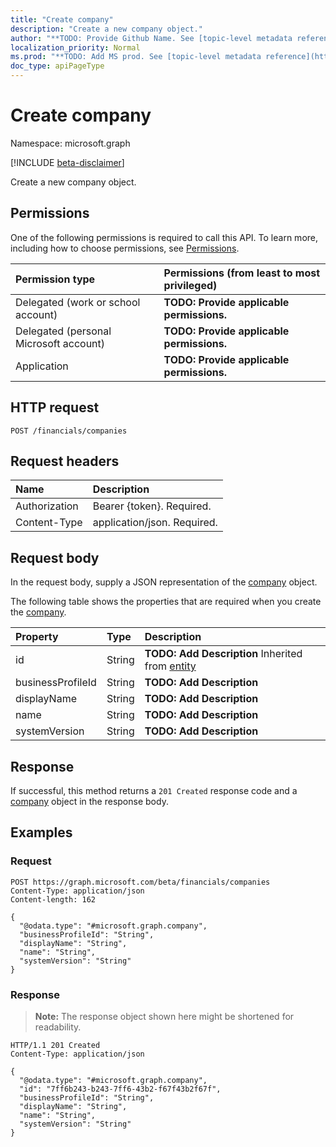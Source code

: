 ```yaml
---
title: "Create company"
description: "Create a new company object."
author: "**TODO: Provide Github Name. See [topic-level metadata reference](https://msgo.azurewebsites.net/add/document/guidelines/metadata.html#topic-level-metadata)**"
localization_priority: Normal
ms.prod: "**TODO: Add MS prod. See [topic-level metadata reference](https://msgo.azurewebsites.net/add/document/guidelines/metadata.html#topic-level-metadata)**"
doc_type: apiPageType
---
```


# Create company
Namespace: microsoft.graph

[!INCLUDE [beta-disclaimer](../../includes/beta-disclaimer.md)]

Create a new company object.

## Permissions
One of the following permissions is required to call this API. To learn more, including how to choose permissions, see [Permissions](/graph/permissions-reference).

|Permission type|Permissions (from least to most privileged)|
|:---|:---|
|Delegated (work or school account)|**TODO: Provide applicable permissions.**|
|Delegated (personal Microsoft account)|**TODO: Provide applicable permissions.**|
|Application|**TODO: Provide applicable permissions.**|

## HTTP request

<!-- {
  "blockType": "ignored"
}
-->
``` http
POST /financials/companies
```

## Request headers
|Name|Description|
|:---|:---|
|Authorization|Bearer {token}. Required.|
|Content-Type|application/json. Required.|

## Request body
In the request body, supply a JSON representation of the [company](../resources/company.md) object.

The following table shows the properties that are required when you create the [company](../resources/company.md).

|Property|Type|Description|
|:---|:---|:---|
|id|String|**TODO: Add Description** Inherited from [entity](../resources/entity.md)|
|businessProfileId|String|**TODO: Add Description**|
|displayName|String|**TODO: Add Description**|
|name|String|**TODO: Add Description**|
|systemVersion|String|**TODO: Add Description**|



## Response

If successful, this method returns a `201 Created` response code and a [company](../resources/company.md) object in the response body.

## Examples

### Request
<!-- {
  "blockType": "request",
  "name": "create_company_from_"
}
-->
``` http
POST https://graph.microsoft.com/beta/financials/companies
Content-Type: application/json
Content-length: 162

{
  "@odata.type": "#microsoft.graph.company",
  "businessProfileId": "String",
  "displayName": "String",
  "name": "String",
  "systemVersion": "String"
}
```


### Response
>**Note:** The response object shown here might be shortened for readability.
<!-- {
  "blockType": "response",
  "truncated": true,
  "@odata.type": "microsoft.graph.company"
}
-->
``` http
HTTP/1.1 201 Created
Content-Type: application/json

{
  "@odata.type": "#microsoft.graph.company",
  "id": "7ff6b243-b243-7ff6-43b2-f67f43b2f67f",
  "businessProfileId": "String",
  "displayName": "String",
  "name": "String",
  "systemVersion": "String"
}
```

